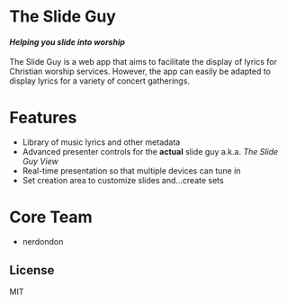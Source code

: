 # The Slide Guy
#### *Helping you slide into worship*
The Slide Guy is a web app that aims to facilitate the display of lyrics for Christian worship services. However,
the app can easily be adapted to display lyrics for a variety of concert gatherings.

# Features
* Library of music lyrics and other metadata
* Advanced presenter controls for the **actual** slide guy a.k.a. *The Slide Guy View*
* Real-time presentation so that multiple devices can tune in
* Set creation area to customize slides and...create sets

# Core Team
* nerdondon

## License
MIT
